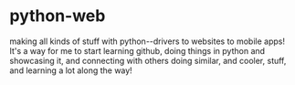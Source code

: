 # python-web
making all kinds of stuff with python--drivers to websites to mobile apps!
It's a way for me to start 
learning github, 
doing things in python and 
showcasing it, and 
connecting with others doing similar, and cooler, stuff, and 
learning a lot along the way!

